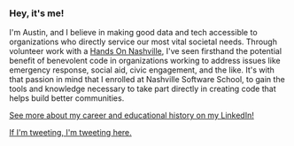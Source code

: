 ### Hey, it's me!

I'm Austin, and I believe in making good data and tech accessible to organizations who directly service our most vital societal needs. Through volunteer work with a [Hands On Nashville](https://www.hon.org/), I've seen firsthand the potential benefit of benevolent code in organizations working to address issues like emergency response, social aid, civic engagement, and the like. It's with that passion in mind that I enrolled at Nashville Software School, to gain the tools and knowledge necessary to take part directly in creating code that helps build better communities. 

[See more about my career and educational history on my LinkedIn!](https://www.linkedin.com/in/austinphy/)

[If I'm tweeting, I'm tweeting here.](https://twitter.com/atphydotjpeg)

<!--
**atphy/atphy** is a ✨ _special_ ✨ repository because its `README.md` (this file) appears on your GitHub profile.

Here are some ideas to get you started:

- 🔭 I’m currently working on ...
- 🌱 I’m currently learning ...
- 👯 I’m looking to collaborate on ...
- 🤔 I’m looking for help with ...
- 💬 Ask me about ...
- 📫 How to reach me: ...
- 😄 Pronouns: ...
- ⚡ Fun fact: ...
-->
